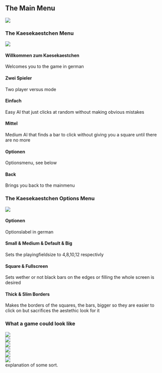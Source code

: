 ## The Main Menu
<img src="/images/ArcadeMainMenu.png?raw=true"/><br/>

### The Kaesekaestchen Menu
<img src="/images/KäsekästchenMainMenu.png?raw=true"/><br/>
#### Willkommen zum Kaesekaestchen
Welcomes you to the game in german
#### Zwei Spieler
Two player versus mode
#### Einfach
Easy AI that just clicks at random without making obvious mistakes
#### Mittel
Medium AI that finds a bar to click without giving you a square until there are no more
#### Optionen
Optionsmenu, see below
#### Back
Brings you back to the mainmenu

### The Kaesekaestchen Options Menu
<img src="/images/KäsekästchenOptionsMenu.png?raw=true"/><br/>
#### Optionen
Optionslabel in german
#### Small & Medium & Default & Big
Sets the playingfieldsize to 4,8,10,12 respectivly
#### Square & Fullscreen
Sets wether or not black bars on the edges or filling the whole screen is desired
#### Thick & Slim Borders
Makes the borders of the squares, the bars, bigger so they are easier to click on but sacrifices the aestethic look for it

### What a game could look like
<img src="/images/kaesekaestchen_start.png?raw=true"/><br/>
<img src="/images/kaesekaestchen_phase1.png?raw=true"/><br/>
<img src="/images/kaesekaestchen_phase2.png?raw=true"/><br/>
<img src="/images/kaesekaestchen_phase3.png?raw=true"/><br/>
<img src="/images/kaesekaestchen_phase4.png?raw=true"/><br/>
<img src="/images/kaesekaestchen_redwins.png?raw=true"/><br/>
explanation of some sort.
